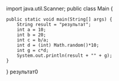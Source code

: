 import java.util.Scanner;
public class Main {

    public static void main(String[] args) {
        String result = "результат";
        int a = 10;
        int b = 20;
        int c = b/a;
        int d = (int) Math.random()*10;
        int g = c*d;
        System.out.println(result + "" + g);
    }
}
результат0
